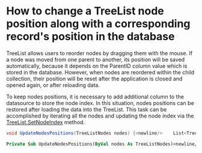 # How to change a TreeList node position along with a corresponding record's position in the database


<p>TreeList allows users to reorder nodes by dragging them with the mouse. If a node was moved from one parent to another, its position will be saved automatically, because it depends on the ParentID column value which is stored in the database. However, when nodes are reordered within the child collection, their position will be reset after the application is closed and opened again, or after reloading data.</p><p>To keep nodes positions, it is necessary to add additional column to the datasource to store the node index. In this situation, nodes positions can be restored after loading the data into the TreeList. This task can be accomplished by iterating all the nodes and updating the node index via the <a href="http://documentation.devexpress.com/#WindowsForms/DevExpressXtraTreeListTreeList_SetNodeIndextopic"><u>TreeList.SetNodeIndex</u></a> method.</p>

```cs
void UpdateNodesPositions(TreeListNodes nodes) {<newline/>    List<TreeListNode> ns = new List<TreeListNode>();<newline/>    foreach (TreeListNode n in nodes)<newline/>        ns.Add(n);<newline/>    foreach (TreeListNode n in ns) {<newline/>        UpdateNodesPositions(n.Nodes);<newline/>        n.TreeList.SetNodeIndex(n, Convert.ToInt32(n.GetValue("Order")));<newline/>    }<newline/>}<newline/>
```



```vb
Private Sub UpdateNodesPositions(ByVal nodes As TreeListNodes)<newline/>	Dim ns As New List(Of TreeListNode)()<newline/>	For Each n As TreeListNode In nodes<newline/>		ns.Add(n)<newline/>	Next n<newline/>	For Each n As TreeListNode In ns<newline/>		UpdateNodesPositions(n.Nodes)<newline/>		n.TreeList.SetNodeIndex(n, Convert.ToInt32(n.GetValue("Order")))<newline/>	Next n<newline/>End Sub
```

<p> </p>

<br/>


